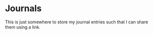 # Journals

This is just somewhere to store my journal entries such that I can share them using a link.
